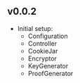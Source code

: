 ## v0.0.2
 - Initial setup:
   - Configuration
   - Controller
   - CookieJar
   - Encryptor
   - KeyGenerator
   - ProofGenerator
